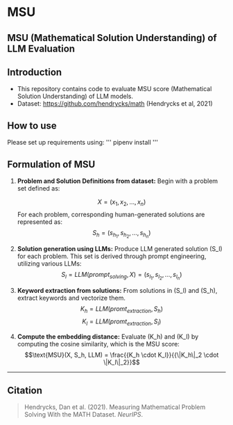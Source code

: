 # MSU
MSU (Mathematical Solution Understanding) of LLM Evaluation
---
## Introduction
* This repository contains code to evaluate MSU score (Mathematical Solution Understanding) of LLM models.
* Dataset: https://github.com/hendrycks/math (Hendrycks et al, 2021)

## How to use
Please set up requirements using:
'''
pipenv install
'''

## Formulation of MSU

1. **Problem and Solution Definitions from dataset:** Begin with a problem set defined as:
   
   $$X = (x_1, x_2, \ldots, x_n)$$
   For each problem, corresponding human-generated solutions are represented as:
   $$S_h = (s_{h_1}, s_{h_2}, \ldots, s_{h_n})$$

2.  **Solution generation using LLMs:** Produce LLM generated solution \(S_l\) for each problem. This set is derived through prompt engineering, utilizing various LLMs:
   $$S_l = LLM(prompt_{solving}, X) = (s_{l_1}, s_{l_2}, \ldots, s_{l_n})$$

3. **Keyword extraction from solutions:** From solutions in \(S_l\) and \(S_h\), extract keywords and vectorize them.
   $$K_{h}= LLM(promt_{extraction}, S_h)$$
   $$K_{l}= LLM(promt_{extraction}, S_l)$$

4. **Compute the embedding distance:** Evaluate \(K_h\) and \(K_l\) by computing the cosine similarity, which is the MSU score:
   $$\text{MSU}(X, S_h, LLM)  = \frac{{K_h \cdot K_l}}{{\|K_h\|_2 \cdot \|K_l\|_2}}$$

---
## Citation

> Hendrycks, Dan et al. (2021). Measuring Mathematical Problem Solving With the MATH Dataset. *NeurIPS*.
